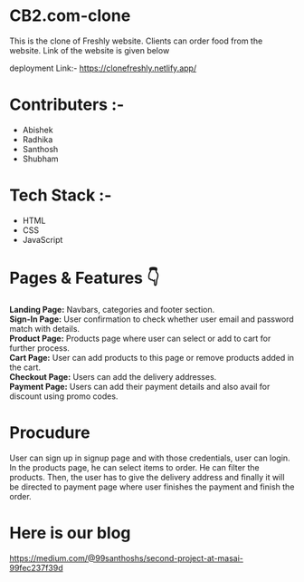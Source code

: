 # CB2.com-clone
This is the clone of Freshly website. Clients can order food from the website. Link of the website is given below

deployment Link:- https://clonefreshly.netlify.app/


# Contributers :-
+ Abishek
+ Radhika
+ Santhosh
+ Shubham


# Tech Stack :-
+ HTML
+ CSS
+ JavaScript

# Pages & Features 👇
**Landing Page:** Navbars, categories and footer section.  
**Sign-In Page:** User confirmation to check whether user email and password match with details.  
**Product Page:** Products page where user can select or add to cart for further process.  
**Cart Page:** User can add products to this page or remove products added in the cart.  
**Checkout Page:** Users can add the delivery addresses.  
**Payment Page:** Users can add their payment details and also avail for discount using promo codes.  

# Procudure
User can sign up in signup page and with those credentials, user can login. In the products page, he can select items to order. He can filter the products. Then, the user has to give the delivery address and finally it will be directed to payment page where user finishes the payment and finish the order.

# Here is our blog
https://medium.com/@99santhoshs/second-project-at-masai-99fec237f39d

